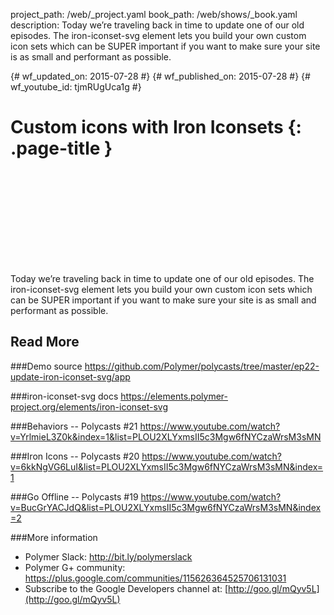 project_path: /web/_project.yaml
book_path: /web/shows/_book.yaml
description: Today we’re traveling back in time to update one of our old episodes. The iron-iconset-svg element lets you build your own custom icon sets which can be SUPER important if you want to make sure your site is as small and performant as possible.

{# wf_updated_on: 2015-07-28 #}
{# wf_published_on: 2015-07-28 #}
{# wf_youtube_id: tjmRUgUca1g #}

# Custom icons with Iron Iconsets {: .page-title }


<div class="video-wrapper">
  <iframe class="devsite-embedded-youtube-video" data-video-id="tjmRUgUca1g"
          data-autohide="1" data-showinfo="0" frameborder="0" allowfullscreen>
  </iframe>
</div>


Today we’re traveling back in time to update one of our old episodes. The iron-iconset-svg element lets you build your own custom icon sets which can be SUPER important if you want to make sure your site is as small and performant as possible.

## Read More

###Demo source
https://github.com/Polymer/polycasts/tree/master/ep22-update-iron-iconset-svg/app

###iron-iconset-svg docs
https://elements.polymer-project.org/elements/iron-iconset-svg

###Behaviors -- Polycasts #21
https://www.youtube.com/watch?v=YrlmieL3Z0k&index=1&list=PLOU2XLYxmsII5c3Mgw6fNYCzaWrsM3sMN

###Iron Icons -- Polycasts #20
<https://www.youtube.com/watch?v=6kkNgVG6LuI&list=PLOU2XLYxmsII5c3Mgw6fNYCzaWrsM3sMN&index=1>

###Go Offline -- Polycasts #19
<https://www.youtube.com/watch?v=BucGrYACJdQ&list=PLOU2XLYxmsII5c3Mgw6fNYCzaWrsM3sMN&index=2>

###More information
- Polymer Slack: <http://bit.ly/polymerslack>
- Polymer G+ community: <https://plus.google.com/communities/115626364525706131031>
- Subscribe to the Google Developers channel at: [http://goo.gl/mQyv5L](http://goo.gl/mQyv5L)

